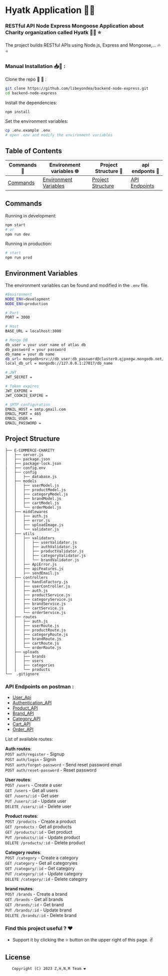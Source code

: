 # Hyatk Application 🍃🌱

### RESTful API Node Express Mongoose Application about Charity organization called Hyatk 👩‍💻 ⭐

The project builds RESTful APIs using Node.js, Express and Mongoose,... 🔥⭐  

### Manual Installation 📥👋  :

Clone the repo 🫶 🫡 :

```bash
git clone https://github.com/libeyondea/backend-node-express.git
cd backend-node-express
```

Install the dependencies:

```bash
npm install
```

Set the environment variables:

```bash
cp .env.example .env
# open .env and modify the environment variables
```

<!--
Generate JWT RS256 key:

```bash
ssh-keygen -t rsa -P "" -b 2048 -m PEM -f storage/jwtRS256.key
ssh-keygen -e -m PEM -f storage/jwtRS256.key > storage/jwtRS256.key.pub
# encode base64
cat storage/jwtRS256.key | base64 # edit JWT_ACCESS_TOKEN_SECRET_PRIVATE in .env
cat storage/jwtRS256.key.pub | base64 # edit JWT_ACCESS_TOKEN_SECRET_PUBLIC in .env
```
-->

## Table of Contents
<div align="center">

|        Commands 📜      |          Environment variables 🌐             |     Project Structure 🧱               |  api endponts  🐉             |           
|-----------------------|------------------------------------------------|----------------------------------------|--------------------------------|
| [Commands](#commands) | [Environment Variables](#environment-variables)| [Project Structure](#project-structure)| [API Endpoints](#api-endpoints)|                         |-----------------------|------------------------------------------------|----------------------------------------|--------------------------------| 
      
</div>

## Commands

Running in development:

```bash
npm start
# or
npm run dev
```

Running in production:

```bash
# start
npm run prod
```

## Environment Variables

The environment variables can be found and modified in the `.env` file.

```bash
#Environment 
NODE_ENV=development
NODE_ENV=production

# Port
PORT = 3000

# Host
BASE_URL = localhost:3000

# Mongo DB
db_user = your user name of atlas db 
db_password = your password
db_name = your db name
db_url= mongodb+srv://db_user:db_password@cluster0.qjpxegw.mongodb.net/db_name?retryWrites=true&w=majority
local_db_url = mongodb://127.0.0.1:27017/db_name

# JWT
JWT_SECRET = 

# Token expires
JWT_EXPIRE =
JWT_COOKIE_EXPIRE =

# SMTP configuration
EMAIL_HOST = smtp.gmail.com
EMAIL_PORT = 465
EMAIL_USER = 
EMAIL_PASSWORD = 
```

## Project Structure

 ```
├── E-COMMERCE-CHARITY
│   ├── server.js
│   ├── package.json
│   ├── package-lock.json
|   ├── config.env
│   ├── config
│   │   ├── database.js
│   ├── models
│   │   ├── userModel.js
│   │   ├── productModel.js
│   │   ├── categoryModel.js
│   │   ├── brandModel.js
│   │   ├── cartModel.js
│   │   └── orderModel.js
│   ├── middlewares
│   │   ├── auth.js
│   │   ├── error.js
│   │   ├── uploadImage.js
│   │   └── validator.js
│   ├── utils
│   │   ├── validators
│   │   │   ├── userValidator.js
│   │   │   ├── authValidator.js
│   │   │   ├── productValidator.js
│   │   │   ├── categoryValidator.js
│   │   │   └── brandValidator.js
│   │   ├── ApiError.js
│   │   ├── apiFeatures.js
│   │   ├── sendEmail.js
│   ├── controllers
│   │   ├── handleFactory.js
│   │   ├── userController.js
│   │   ├── auth.js
│   │   ├── productService.js
│   │   ├── categoryService.js
│   │   ├── brandService.js
│   │   ├── cartService.js
│   │   └── orderService.js
│   ├── routes
│   │   ├── auth.js
│   │   ├── userRoute.js
│   │   ├── productRoute.js
│   │   ├── categoryRoute.js
│   │   ├── brandRoute.js
│   │   ├── cartRoute.js
│   │   └── orderRoute.js
│   ├── uploads
│   │   ├── brands
│   │   ├── users
│   │   ├── categories
│   │   └── products
└──  .gitignore
 ```
 

### API Endpoints on postman :

- [User_Api](https://documenter.getpostman.com/view/25405822/2s93JnUS7q) 
- [Authentication_API](https://documenter.getpostman.com/view/25405822/2s93JnUS7j)
- [Product_API](https://documenter.getpostman.com/view/25405822/2s93JnUS7o)
- [Brand_API](https://documenter.getpostman.com/view/25405822/2s93JnUS7n)
- [Category_API](https://documenter.getpostman.com/view/25405822/2s93JnUSC7)
- [Cart_API](https://documenter.getpostman.com/view/25449871/2s93JnUSC8)
- [Order_API](https://documenter.getpostman.com/view/25450774/2s93JnUSC9)


List of available routes:

**Auth routes**:\
`POST auth/register` - Signup\
`POST auth/login` - Signin\
`POST auth/forgot-password` - Send reset password email\
`POST auth/reset-password` - Reset password

**User routes**:\
`POST /users` - Create a user\
`GET /users` - Get all users\
`GET /users/:id` - Get user\
`PUT /users/:id` - Update user\
`DELETE /users/:id` - Delete user

**Product routes**:\
`POST /products` - Create a product\
`GET /products` - Get all products\
`GET /products/:id` - Get product\
`PUT /products/:id` - Update product\
`DELETE /products/:id` - Delete product

**Category routes**:\
`POST /category` - Create a category\
`GET /category` - Get all categoryies\
`GET /category/:id` - Get category\
`PUT /category/:id` - Update category\
`DELETE /category/:id` - Delete category


**brand routes**:\
`POST /brands` - Create a brand\
`GET /brands` - Get all brands\
`GET /brands/:id` - Get brand\
`PUT /brands/:id` - Update brand\
`DELETE /brands/:id` - Delete brand


### Find this project useful ? :heart:
* Support it by clicking the :star: button on the upper right of this page. :v:

## License
```
   Copyright (C) 2023 Z,H,N,M Team ❤️
```
